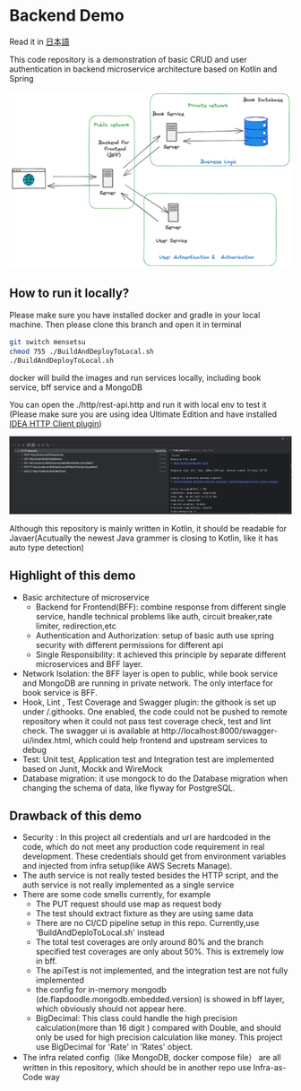 # Backend Demo

Read it in [日本語](https://github.com/lifeodyssey/demo/blob/gxp/README-JP.md)

This code repository is a demonstration of basic CRUD and user authentication in backend microservice architecture based on Kotlin and Spring

![gxp 1107.png](gxp%201107.png)

## How to run it locally?

Please make sure you have installed docker and gradle in your local machine. Then please clone this branch and open it in terminal

```bash
git switch mensetsu
chmod 755 ./BuildAndDeployToLocal.sh
./BuildAndDeployToLocal.sh
```
docker will build the images and run services locally, including book service, bff service and a MongoDB

You can open the ./http/rest-api.http and run it with local env to test it (Please make sure you are using idea Ultimate Edition and have installed [IDEA HTTP Client plugin]( https://plugins.jetbrains.com/plugin/13121-http-client))

![test result.png](test%20result.png)

Although this repository is mainly written in Kotlin, it should be readable for Javaer(Acutually the newest Java grammer is closing to Kotlin, like it has auto type detection)

## Highlight of this demo

- Basic architecture of microservice
  - Backend for Frontend(BFF): combine response from different single service, handle technical problems like auth, circuit breaker,rate limiter, redirection,etc
  - Authentication and Authorization: setup of basic auth use spring security with different permissions for different api
  - Single Responsibility: it achieved this principle by separate different microservices and BFF layer.
- Network Isolation: the BFF layer is open to public, while book service and MongoDB are running in private network. The only interface for book service is BFF.
- Hook, Lint , Test Coverage and Swagger plugin: the githook is set up under /.githooks. One enabled, the code could not be pushed to remote repository when it could not pass test coverage check, test and lint check. The swagger ui is available at http://localhost:8000/swagger-ui/index.html, which could help frontend and upstream services to debug 
- Test: Unit test, Application test and Integration test are implemented based on Junit, Mockk and WireMock
- Database migration: it use mongock to do the Database migration when changing the schema of data, like flyway for PostgreSQL.

## Drawback of this demo
- Security : In this project all credentials and url are hardcoded in the code, which do not meet any production code requirement in real development. These credentials should get from environment variables and injected from infra setup(like AWS Secrets Manage).
- The auth service is not really tested besides the HTTP script, and the auth service is not really implemented as a single service
- There are some code smells currently, for example
  - The PUT request should use map as request body
  - The test should extract fixture as they are using same data
  - There are no CI/CD pipeline setup in this repo. Currently,use 'BuildAndDeploToLocal.sh' instead
  - The total test coverages are only around 80% and the branch specified test coverages are only about 50%. This is extremely low in bff.
  - The apiTest is not implemented, and the integration test are not fully implemented
  - the config for in-memory mongodb (de.flapdoodle.mongodb.embedded.version) is showed in bff layer, which obviously should not appear here.
  - BigDecimal: This class could handle the high precision calculation(more than 16 digit ) compared with Double, and should only be used for high precision calculation like money. This project use BigDecimal for 'Rate' in 'Rates' object.
- The infra related config（like MongoDB, docker compose file） are all written in this repository, which should be in another repo use Infra-as-Code way

